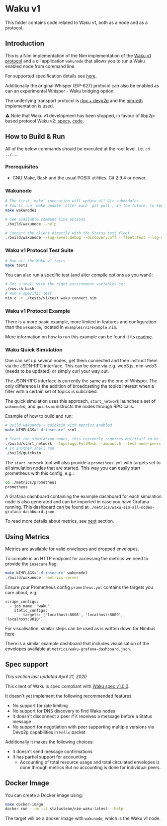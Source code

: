 # Waku v1

This folder contains code related to Waku v1, both as a node and as a protocol.

## Introduction

This is a Nim implementation of the Nim implementation of the [Waku v1 protocol](https://rfc.vac.dev/spec/6/) and a cli application `wakunode` that allows you to run a Waku enabled node from command line.

For supported specification details see [here](#spec-support).

Additionally the original Whisper (EIP-627) protocol can also be enabled as can
an experimental Whisper - Waku bridging option.

The underlying transport protocol is [rlpx + devp2p](https://github.com/ethereum/devp2p/blob/master/rlpx.md) and the [nim-eth](https://github.com/status-im/nim-eth) implementation is used.

⚠️ Note that Waku v1 development has been stopped, in favour of libp2p-based protocol Waku v2: [specs](https://rfc.vac.dev/spec/10/), [code](https://github.com/waku-org/nwaku/tree/master/waku/v2).

## How to Build & Run

All of the below commands should be executed at the root level, i.e. `cd ../..`.

### Prerequisites

* GNU Make, Bash and the usual POSIX utilities. Git 2.9.4 or newer.

### Wakunode

```bash
# The first `make` invocation will update all Git submodules.
# You'll run `make update` after each `git pull`, in the future, to keep those submodules up to date.
make wakunode1

# See available command line options
./build/wakunode --help

# Connect the client directly with the Status test fleet
./build/wakunode --log-level:debug --discovery:off --fleet:test --log-metrics
```

### Waku v1 Protocol Test Suite

```bash
# Run all the Waku v1 tests
make test1
```

You can also run a specific test (and alter compile options as you want):

```bash
# Get a shell with the right environment variables set
./env.sh bash
# Run a specific test
nim c -r ./tests/v1/test_waku_connect.nim
```

### Waku v1 Protocol Example

There is a more basic example, more limited in features and configuration than
the `wakunode`, located in `examples/v1/example.nim`.

More information on how to run this example can be found it its
[readme](../../examples/v1/README.md).

### Waku Quick Simulation

One can set up several nodes, get them connected and then instruct them via the
JSON-RPC interface. This can be done via e.g. web3.js, nim-web3 (needs to be
updated) or simply curl your way out.

The JSON-RPC interface is currently the same as the one of Whisper. The only
difference is the addition of broadcasting the topics interest when a filter
with a certain set of topics is subcribed.

The quick simulation uses this approach, `start_network` launches a set of
`wakunode`s, and `quicksim` instructs the nodes through RPC calls.

Example of how to build and run:
```bash
# Build wakunode + quicksim with metrics enabled
make NIMFLAGS="-d:insecure" sim1

# Start the simulation nodes, this currently requires multitail to be installed
./build/start_network --topology:FullMesh --amount:6 --test-node-peers:2
# In another shell run
./build/quicksim
```

The `start_network` tool will also provide a `prometheus.yml` with targets
set to all simulation nodes that are started. This way you can easily start
prometheus with this config, e.g.:

```bash
cd ./metrics/prometheus
prometheus
```

A Grafana dashboard containing the example dashboard for each simulation node
is also generated and can be imported in case you have Grafana running.
This dashboard can be found at `./metrics/waku-sim-all-nodes-grafana-dashboard.json`

To read more details about metrics, see [next](#using-metrics) section.

## Using Metrics

Metrics are available for valid envelopes and dropped envelopes.

To compile in an HTTP endpoint for accessing the metrics we need to provide the
`insecure` flag:
```bash
make NIMFLAGS="-d:insecure" wakunode1
./build/wakunode --metrics-server
```

Ensure your Prometheus config `prometheus.yml` contains the targets you care about, e.g.:

```
scrape_configs:
  - job_name: "waku"
    static_configs:
      - targets: ['localhost:8008', 'localhost:8009', 'localhost:8010']
```

For visualisation, similar steps can be used as is written down for Nimbus
[here](https://github.com/status-im/nimbus#metric-visualisation).

There is a similar example dashboard that includes visualisation of the
envelopes available at `metrics/waku-grafana-dashboard.json`.

## Spec support

*This section last updated April 21, 2020*

This client of Waku is spec compliant with [Waku spec v1.0.0](https://specs.vac.dev/waku/waku.html).

It doesn't yet implement the following recommended features:
- No support for rate limiting
- No support for DNS discovery to find Waku nodes
- It doesn't disconnect a peer if it receives a message before a Status message
- No support for negotiation with peer supporting multiple versions via Devp2p capabilities in `Hello` packet

Additionally it makes the following choices:
- It doesn't send message confirmations
- It has partial support for accounting:
  - Accounting of total resource usage and total circulated envelopes is done through metrics But no accounting is done for individual peers.

## Docker Image

You can create a Docker image using:

```bash
make docker-image
docker run --rm -it statusteam/nim-waku:latest --help
```

The target will be a docker image with `wakunode`, which is the Waku v1 node.
